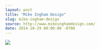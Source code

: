 ```yaml
---
layout: post
title: "Mike Ingham Design"
slug: mike-ingham-design
source: http://www.mikeinghamdesign.com/
date: 2014-10-29 00:00:00 -0700
---
```


<img src="{{ site.url }}/assets/img/screenshots/mike-ingham-design.jpg">
